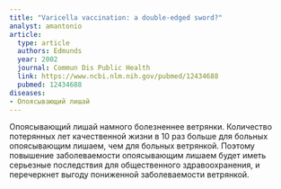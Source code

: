 ```yaml
---
title: "Varicella vaccination: a double-edged sword?"
analyst: amantonio
article:
  type: article
  authors: Edmunds
  year: 2002
  journal: Commun Dis Public Health
  link: https://www.ncbi.nlm.nih.gov/pubmed/12434688
  pubmed: 12434688
diseases:
- Опоясывающий лишай
---
```


Опоясывающий лишай намного болезненнее ветрянки. Количество потерянных лет качественной жизни в 10 раз больше для больных опоясывающим лишаем, чем для больных ветрянкой. Поэтому повышение заболеваемости опоясывающим лишаем будет иметь серьезные последствия для общественного здравоохранения, и перечеркнет выгоду пониженной заболеваемости ветрянкой.
